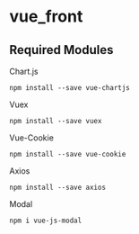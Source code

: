 # vue_front


## Required Modules
Chart.js
```
npm install --save vue-chartjs
```
Vuex
```
npm install --save vuex
```
Vue-Cookie
```
npm install --save vue-cookie
```
Axios
```
npm install --save axios
```
Modal
```
npm i vue-js-modal
```
